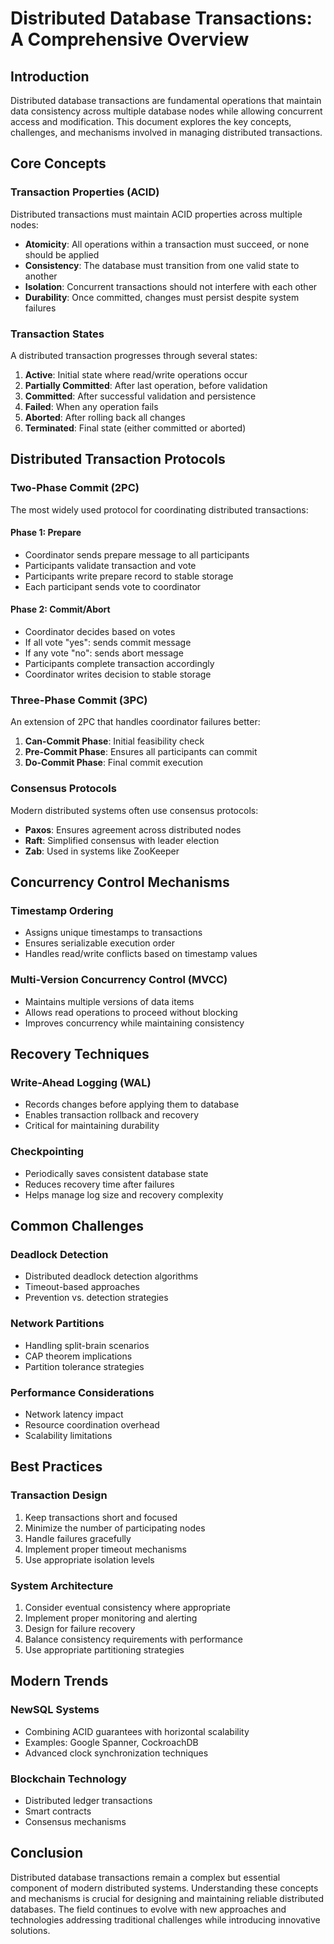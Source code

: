 # Distributed Database Transactions: A Comprehensive Overview

## Introduction
Distributed database transactions are fundamental operations that maintain data consistency across multiple database nodes while allowing concurrent access and modification. This document explores the key concepts, challenges, and mechanisms involved in managing distributed transactions.

## Core Concepts

### Transaction Properties (ACID)
Distributed transactions must maintain ACID properties across multiple nodes:
- **Atomicity**: All operations within a transaction must succeed, or none should be applied
- **Consistency**: The database must transition from one valid state to another
- **Isolation**: Concurrent transactions should not interfere with each other
- **Durability**: Once committed, changes must persist despite system failures

### Transaction States
A distributed transaction progresses through several states:
1. **Active**: Initial state where read/write operations occur
2. **Partially Committed**: After last operation, before validation
3. **Committed**: After successful validation and persistence
4. **Failed**: When any operation fails
5. **Aborted**: After rolling back all changes
6. **Terminated**: Final state (either committed or aborted)

## Distributed Transaction Protocols

### Two-Phase Commit (2PC)
The most widely used protocol for coordinating distributed transactions:

#### Phase 1: Prepare
- Coordinator sends prepare message to all participants
- Participants validate transaction and vote
- Participants write prepare record to stable storage
- Each participant sends vote to coordinator

#### Phase 2: Commit/Abort
- Coordinator decides based on votes
- If all vote "yes": sends commit message
- If any vote "no": sends abort message
- Participants complete transaction accordingly
- Coordinator writes decision to stable storage

### Three-Phase Commit (3PC)
An extension of 2PC that handles coordinator failures better:

1. **Can-Commit Phase**: Initial feasibility check
2. **Pre-Commit Phase**: Ensures all participants can commit
3. **Do-Commit Phase**: Final commit execution

### Consensus Protocols
Modern distributed systems often use consensus protocols:
- **Paxos**: Ensures agreement across distributed nodes
- **Raft**: Simplified consensus with leader election
- **Zab**: Used in systems like ZooKeeper

## Concurrency Control Mechanisms

### Timestamp Ordering
- Assigns unique timestamps to transactions
- Ensures serializable execution order
- Handles read/write conflicts based on timestamp values

### Multi-Version Concurrency Control (MVCC)
- Maintains multiple versions of data items
- Allows read operations to proceed without blocking
- Improves concurrency while maintaining consistency

## Recovery Techniques

### Write-Ahead Logging (WAL)
- Records changes before applying them to database
- Enables transaction rollback and recovery
- Critical for maintaining durability

### Checkpointing
- Periodically saves consistent database state
- Reduces recovery time after failures
- Helps manage log size and recovery complexity

## Common Challenges

### Deadlock Detection
- Distributed deadlock detection algorithms
- Timeout-based approaches
- Prevention vs. detection strategies

### Network Partitions
- Handling split-brain scenarios
- CAP theorem implications
- Partition tolerance strategies

### Performance Considerations
- Network latency impact
- Resource coordination overhead
- Scalability limitations

## Best Practices

### Transaction Design
1. Keep transactions short and focused
2. Minimize the number of participating nodes
3. Handle failures gracefully
4. Implement proper timeout mechanisms
5. Use appropriate isolation levels

### System Architecture
1. Consider eventual consistency where appropriate
2. Implement proper monitoring and alerting
3. Design for failure recovery
4. Balance consistency requirements with performance
5. Use appropriate partitioning strategies

## Modern Trends

### NewSQL Systems
- Combining ACID guarantees with horizontal scalability
- Examples: Google Spanner, CockroachDB
- Advanced clock synchronization techniques

### Blockchain Technology
- Distributed ledger transactions
- Smart contracts
- Consensus mechanisms

## Conclusion
Distributed database transactions remain a complex but essential component of modern distributed systems. Understanding these concepts and mechanisms is crucial for designing and maintaining reliable distributed databases. The field continues to evolve with new approaches and technologies addressing traditional challenges while introducing innovative solutions.
